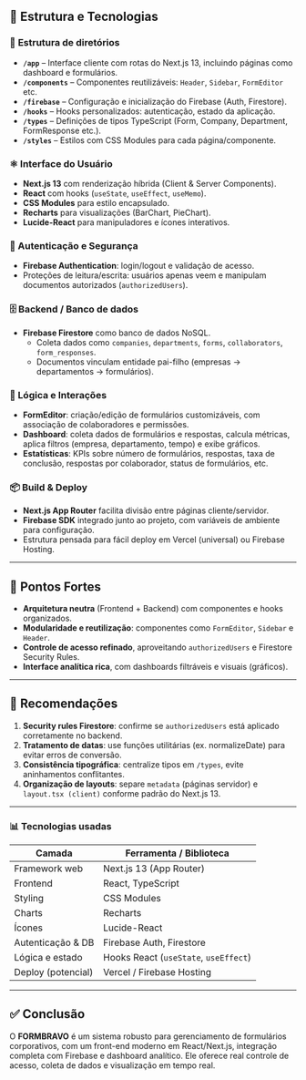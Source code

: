 ## 🧩 Estrutura e Tecnologias

### 📁 **Estrutura de diretórios**

- **`/app`** – Interface cliente com rotas do Next.js 13, incluindo páginas como dashboard e formulários.
- **`/components`** – Componentes reutilizáveis: `Header`, `Sidebar`, `FormEditor` etc.
- **`/firebase`** – Configuração e inicialização do Firebase (Auth, Firestore).
- **`/hooks`** – Hooks personalizados: autenticação, estado da aplicação.
- **`/types`** – Definições de tipos TypeScript (Form, Company, Department, FormResponse etc.).
- **`/styles`** – Estilos com CSS Modules para cada página/componente.

### ⚛️ Interface do Usuário

- **Next.js 13** com renderização híbrida (Client & Server Components).
- **React** com hooks (`useState`, `useEffect`, `useMemo`).
- **CSS Modules** para estilo encapsulado.
- **Recharts** para visualizações (BarChart, PieChart).
- **Lucide-React** para manipuladores e ícones interativos.

### 🔐 Autenticação e Segurança

- **Firebase Authentication**: login/logout e validação de acesso.
- Proteções de leitura/escrita: usuários apenas veem e manipulam documentos autorizados (`authorizedUsers`).

### 🗄️ Backend / Banco de dados

- **Firebase Firestore** como banco de dados NoSQL.
    - Coleta dados como `companies`, `departments`, `forms`, `collaborators`, `form_responses`.
    - Documentos vinculam entidade pai-filho (empresas → departamentos → formulários).

### 🧠 Lógica e Interações

- **FormEditor**: criação/edição de formulários customizáveis, com associação de colaboradores e permissões.
- **Dashboard**: coleta dados de formulários e respostas, calcula métricas, aplica filtros (empresa, departamento, tempo) e exibe gráficos.
- **Estatísticas**: KPIs sobre número de formulários, respostas, taxa de conclusão, respostas por colaborador, status de formulários, etc.

### 📦 Build & Deploy

- **Next.js App Router** facilita divisão entre páginas cliente/servidor.
- **Firebase SDK** integrado junto ao projeto, com variáveis de ambiente para configuração.
- Estrutura pensada para fácil deploy em Vercel (universal) ou Firebase Hosting.

---

## 🚀 Pontos Fortes

- **Arquitetura neutra** (Frontend + Backend) com componentes e hooks organizados.
- **Modularidade e reutilização**: componentes como `FormEditor`, `Sidebar` e `Header`.
- **Controle de acesso refinado**, aproveitando `authorizedUsers` e Firestore Security Rules.
- **Interface analítica rica**, com dashboards filtráveis e visuais (gráficos).

---

## 📌 Recomendações

1. **Security rules Firestore**: confirme se `authorizedUsers` está aplicado corretamente no backend.
2. **Tratamento de datas**: use funções utilitárias (ex. normalizeDate) para evitar erros de conversão.
3. **Consistência tipográfica**: centralize tipos em `/types`, evite aninhamentos conflitantes.
4. **Organização de layouts**: separe `metadata` (páginas servidor) e `layout.tsx (client)` conforme padrão do Next.js 13.

---

### 📊 Tecnologias usadas

| Camada | Ferramenta / Biblioteca |
| --- | --- |
| Framework web | Next.js 13 (App Router) |
| Frontend | React, TypeScript |
| Styling | CSS Modules |
| Charts | Recharts |
| Ícones | Lucide-React |
| Autenticação & DB | Firebase Auth, Firestore |
| Lógica e estado | Hooks React (`useState`, `useEffect`) |
| Deploy (potencial) | Vercel / Firebase Hosting |

---

## ✅ Conclusão

O **FORMBRAVO** é um sistema robusto para gerenciamento de formulários corporativos, com um front-end moderno em React/Next.js, integração completa com Firebase e dashboard analítico. Ele oferece real controle de acesso, coleta de dados e visualização em tempo real.
